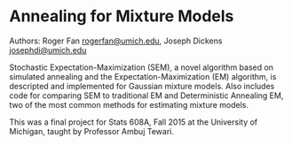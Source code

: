 Annealing for Mixture Models
============================
Authors:
Roger Fan <rogerfan@umich.edu>,
Joseph Dickens <josephdi@umich.edu>

Stochastic Expectation-Maximization (SEM), a novel algorithm based on simulated annealing and the Expectation-Maximization (EM) algorithm, is descripted and implemented for Gaussian mixture models. Also includes code for comparing SEM to traditional EM and Deterministic Annealing EM, two of the most common methods for estimating mixture models.

This was a final project for Stats 608A, Fall 2015 at the University of Michigan, taught by Professor Ambuj Tewari.

